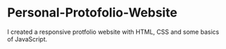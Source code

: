 # Personal-Protofolio-Website
I created a responsive protfolio website with HTML, CSS and some basics of JavaScript.
